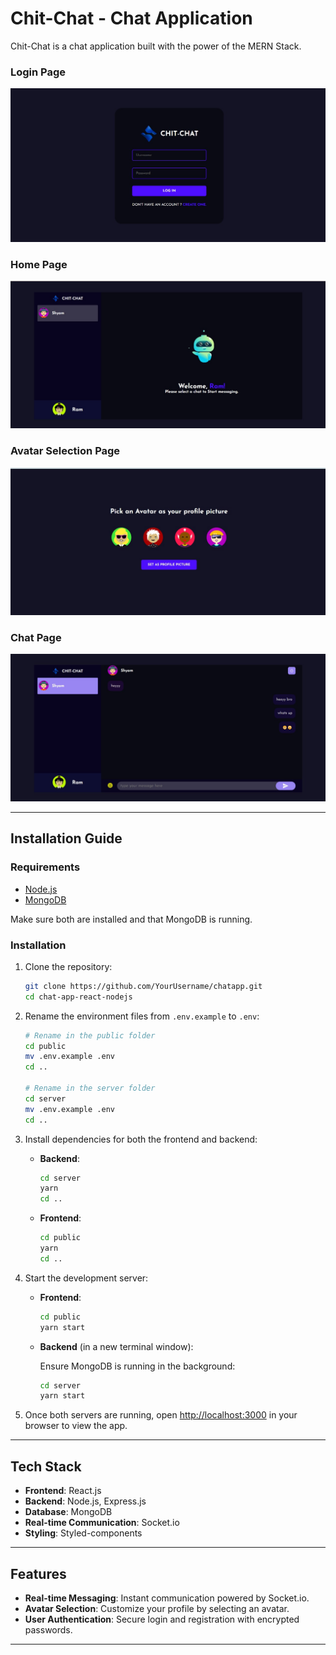 # Chit-Chat - Chat Application 
Chit-Chat is a chat application built with the power of the MERN Stack.



### Login Page
![login page](./images/chit-chat_login.jpg)

### Home Page
![home page](./images/chit-chat.jpg)

### Avatar Selection Page
![avatar page](./images/avatar.jpg)

### Chat Page
![chat page](./images/chats.jpg)

---

## Installation Guide

### Requirements

- [Node.js](https://nodejs.org/en/download)
- [MongoDB](https://www.mongodb.com/docs/manual/administration/install-community/)

Make sure both are installed and that MongoDB is running.

### Installation

1. Clone the repository:

    ```bash
    git clone https://github.com/YourUsername/chatapp.git
    cd chat-app-react-nodejs
    ```

2. Rename the environment files from `.env.example` to `.env`:

    ```bash
    # Rename in the public folder
    cd public
    mv .env.example .env
    cd ..

    # Rename in the server folder
    cd server
    mv .env.example .env
    cd ..
    ```

3. Install dependencies for both the frontend and backend:

    - **Backend**:

      ```bash
      cd server
      yarn
      cd ..
      ```

    - **Frontend**:

      ```bash
      cd public
      yarn
      cd ..
      ```

4. Start the development server:

    - **Frontend**:

      ```bash
      cd public
      yarn start
      ```

    - **Backend** (in a new terminal window):

      Ensure MongoDB is running in the background:

      ```bash
      cd server
      yarn start
      ```

5. Once both servers are running, open [http://localhost:3000](http://localhost:3000) in your browser to view the app.

---

## Tech Stack

- **Frontend**: React.js
- **Backend**: Node.js, Express.js
- **Database**: MongoDB
- **Real-time Communication**: Socket.io
- **Styling**: Styled-components

---

## Features

- **Real-time Messaging**: Instant communication powered by Socket.io.
- **Avatar Selection**: Customize your profile by selecting an avatar.
- **User Authentication**: Secure login and registration with encrypted passwords.

---


